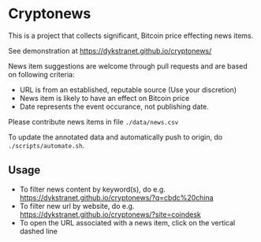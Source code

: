 # Cryptonews
This is a project that collects significant, Bitcoin price effecting news items. 

See demonstration at https://dykstranet.github.io/cryptonews/

News item suggestions are welcome through pull requests and are based on following criteria:

- URL is from an established, reputable source (Use your discretion)
- News item is likely to have an effect on Bitcoin price
- Date represents the event occurance, not publishing date. 

Please contribute news items in file `./data/news.csv`

To update the annotated data and automatically push to origin, do
`./scripts/automate.sh`.

## Usage
- To filter news content by keyword(s), do e.g. https://dykstranet.github.io/cryptonews/?q=cbdc%20china 
- To filter new url by website, do e.g. https://dykstranet.github.io/cryptonews/?site=coindesk
- To open the URL associated with a news item, click on the vertical dashed line
